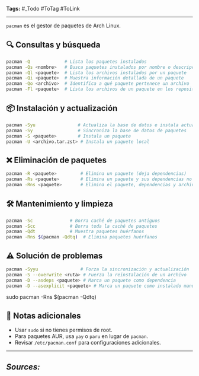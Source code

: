 **Tags:** #_Todo
#ToTag #ToLink 
- - -
`pacman` es el gestor de paquetes de Arch Linux. 
## 🔍 Consultas y búsqueda
```sh
pacman -Q             # Lista los paquetes instalados
pacman -Qs <nombre>   # Busca paquetes instalados por nombre o descripción
pacman -Ql <paquete>  # Lista los archivos instalados por un paquete
pacman -Qi <paquete>  # Muestra información detallada de un paquete
pacman -Qo <archivo>  # Identifica a qué paquete pertenece un archivo
pacman -Fl <paquete>  # Lista los archivos de un paquete en los repositorios
```
## 📦 Instalación y actualización
```sh
pacman -Syu                # Actualiza la base de datos e instala actualizaciones
pacman -Sy                 # Sincroniza la base de datos de paquetes
pacman -S <paquete>        # Instala un paquete
pacman -U <archivo.tar.zst> # Instala un paquete local
```
## ❌ Eliminación de paquetes
```sh
pacman -R <paquete>         # Elimina un paquete (deja dependencias)
pacman -Rs <paquete>        # Elimina un paquete y sus dependencias no usadas
pacman -Rns <paquete>       # Elimina el paquete, dependencias y archivos de configuración
```
## 🛠 Mantenimiento y limpieza
```sh
pacman -Sc              # Borra caché de paquetes antiguos
pacman -Scc             # Borra toda la caché de paquetes
pacman -Qdt             # Muestra paquetes huérfanos
pacman -Rns $(pacman -Qdtq)  # Elimina paquetes huérfanos
```
## ⚠ Solución de problemas
```sh
pacman -Syyu                # Forza la sincronización y actualización
pacman -S --overwrite <ruta> # Fuerza la reinstalación de un archivo
pacman -D --asdeps <paquete> # Marca un paquete como dependencia
pacman -D --asexplicit <paquete> # Marca un paquete como instalado manualmente
```

sudo pacman -Rns $(pacman -Qdtq)

## 📝 Notas adicionales
- Usar `sudo` si no tienes permisos de root.
- Para paquetes AUR, usa `yay` o `paru` en lugar de `pacman`.
- Revisar `/etc/pacman.conf` para configuraciones adicionales.
- - - 
## ***Sources:***